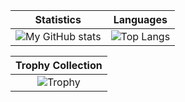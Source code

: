 <!--Remember to give credits when using my readme, this repo is licenced under GPL v3-->
|Statistics|Languages|
|:---:|:---:|
|![My GitHub stats](https://github-readme-stats.vercel.app/api?username=mini-ware&show_icons=true&theme=onedark)|![Top Langs](https://github-readme-stats.vercel.app/api/top-langs/?username=mini-ware&theme=onedark&layout=compact&langs_count=6)|

|Trophy Collection|
|:---:|
|![Trophy](https://github-profile-trophy.vercel.app/?username=mini-ware&theme=onedark&row=1&margin-w=5)|
